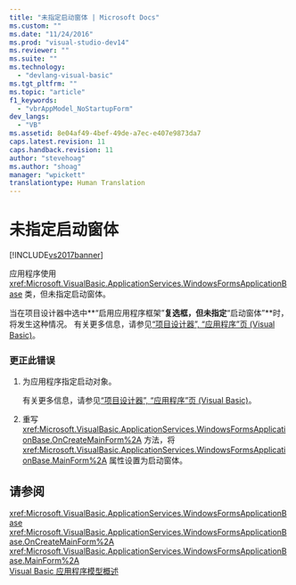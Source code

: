 ```yaml
---
title: "未指定启动窗体 | Microsoft Docs"
ms.custom: ""
ms.date: "11/24/2016"
ms.prod: "visual-studio-dev14"
ms.reviewer: ""
ms.suite: ""
ms.technology: 
  - "devlang-visual-basic"
ms.tgt_pltfrm: ""
ms.topic: "article"
f1_keywords: 
  - "vbrAppModel_NoStartupForm"
dev_langs: 
  - "VB"
ms.assetid: 8e04af49-4bef-49de-a7ec-e407e9873da7
caps.latest.revision: 11
caps.handback.revision: 11
author: "stevehoag"
ms.author: "shoag"
manager: "wpickett"
translationtype: Human Translation
---
```

# 未指定启动窗体
[!INCLUDE[vs2017banner](../../../csharp/includes/vs2017banner.md)]

应用程序使用 <xref:Microsoft.VisualBasic.ApplicationServices.WindowsFormsApplicationBase> 类，但未指定启动窗体。  
  
 当在项目设计器中选中**“启用应用程序框架”**复选框，但未指定**“启动窗体”**时，将发生这种情况。  有关更多信息，请参见[“项目设计器”, “应用程序”页 \(Visual Basic\)](/visual-studio/ide/reference/application-page-project-designer-visual-basic)。  
  
### 更正此错误  
  
1.  为应用程序指定启动对象。  
  
     有关更多信息，请参见[“项目设计器”, “应用程序”页 \(Visual Basic\)](/visual-studio/ide/reference/application-page-project-designer-visual-basic)。  
  
2.  重写 <xref:Microsoft.VisualBasic.ApplicationServices.WindowsFormsApplicationBase.OnCreateMainForm%2A> 方法，将 <xref:Microsoft.VisualBasic.ApplicationServices.WindowsFormsApplicationBase.MainForm%2A> 属性设置为启动窗体。  
  
## 请参阅  
 <xref:Microsoft.VisualBasic.ApplicationServices.WindowsFormsApplicationBase>   
 <xref:Microsoft.VisualBasic.ApplicationServices.WindowsFormsApplicationBase.OnCreateMainForm%2A>   
 <xref:Microsoft.VisualBasic.ApplicationServices.WindowsFormsApplicationBase.MainForm%2A>   
 [Visual Basic 应用程序模型概述](../../../visual-basic/developing-apps/development-with-my/overview-of-the-visual-basic-application-model.md)